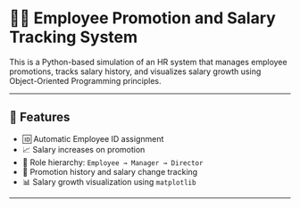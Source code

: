 # 🧑‍💼 Employee Promotion and Salary Tracking System

This is a Python-based simulation of an HR system that manages employee promotions, tracks salary history, and visualizes salary growth using Object-Oriented Programming principles.

---

## 🚀 Features

- 🆔 Automatic Employee ID assignment  
- 📈 Salary increases on promotion  
- 🏢 Role hierarchy: `Employee → Manager → Director`  
- 🧾 Promotion history and salary change tracking  
- 📊 Salary growth visualization using `matplotlib`

---

